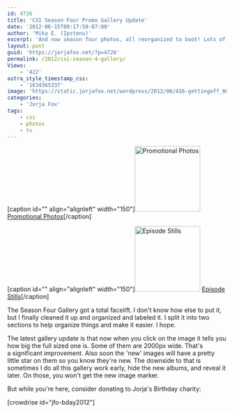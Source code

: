 ```yaml
---
id: 4726
title: 'CSI Season Four Promo Gallery Update'
date: '2012-06-15T09:17:50-07:00'
author: 'Mika E. (Ipstenu)'
excerpt: 'And now season four photos, all reorganized to boot! Lots of nice, bigger, images for you.'
layout: post
guid: 'https://jorjafox.net/?p=4726'
permalink: /2012/csi-season-4-gallery/
Views:
    - '422'
astra_style_timestamp_css:
    - '1634365337'
image: 'https://static.jorjafox.net/wordpress/2012/06/416-gettingoff_002.jpeg'
categories:
    - 'Jorja Fox'
tags:
    - csi
    - photos
    - tv
---
```


[caption id="" align="alignleft" width="150"]<a title="View album: Promotional Photos" href="https://jorjafox.net/gallery/tv/csi/pub/s04/promos/"><img class=" " title="Promotional Photos" src="https://jorjafox.net/gallery/cache/tv/csi/pub/s04/promos/promo-holes_002_200_cw200_ch200_thumb.jpg" alt="Promotional Photos" width="150" height="150" /></a> <a href="https://jorjafox.net/gallery/tv/csi/pub/s04/promos/">Promotional Photos</a>[/caption]

[caption id="" align="alignleft" width="150"]<a title="View album: Episode Stills" href="https://jorjafox.net/gallery/tv/csi/pub/s04/stills/"><img class=" " title="Episode Stills" src="https://jorjafox.net/gallery/cache/tv/csi/pub/s04/stills/402-assumenothing_001_200_cw200_ch200_thumb.jpg" alt="Episode Stills" width="150" height="150" /></a> <a href="https://jorjafox.net/gallery/tv/csi/pub/s04/stills/">Episode Stills</a>[/caption]

The Season Four Gallery got a total facelift. I don't know how else to put it, but I finally cleaned it up and organized and labeled it. I split it into two sections to help organize things and make it easier. I hope.

The latest gallery update is that now when you click on the image it tells you how big the full sized one is. Some of them are 2000px wide. That's a significant improvement. Also soon the 'new' images will have a pretty little star on them so you know they're new. The downside to that is sometimes I do all this gallery work early, hide the new albums, and reveal it later. On those, you won't get the new image marker.

But while you're here, consider donating to Jorja's Birthday charity:
<p style="text-align: left;">[crowdrise id="jfo-bday2012"]

